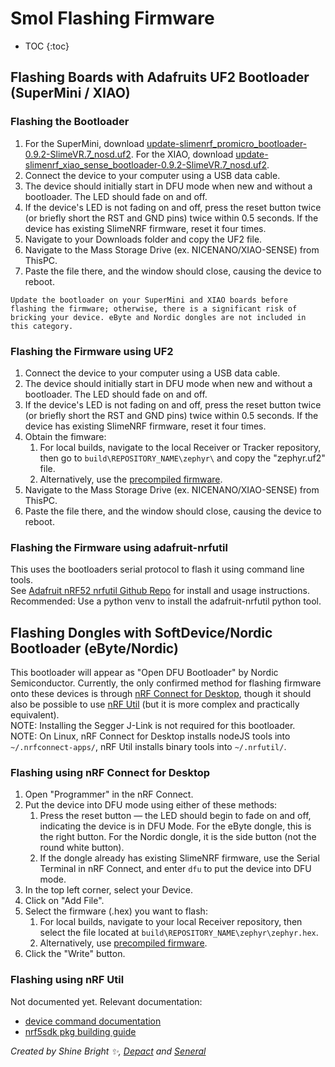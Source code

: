 # Smol Flashing Firmware

* TOC
{:toc}

## Flashing Boards with Adafruits UF2 Bootloader (SuperMini / XIAO)

### Flashing the Bootloader
1. For the SuperMini, download <a href="https://github.com/SlimeVR/Adafruit_nRF52_Bootloader/releases/download/0.9.2-SlimeVR.7/update-slimenrf_promicro_bootloader-0.9.2-SlimeVR.7_nosd.uf2" target="_blank">update-slimenrf_promicro_bootloader-0.9.2-SlimeVR.7_nosd.uf2</a>. For the XIAO, download <a href="https://github.com/SlimeVR/Adafruit_nRF52_Bootloader/releases/download/0.9.2-SlimeVR.7/update-slimenrf_xiao_sense_bootloader-0.9.2-SlimeVR.7_nosd.uf2" target="_blank">update-slimenrf_xiao_sense_bootloader-0.9.2-SlimeVR.7_nosd.uf2</a>.
1. Connect the device to your computer using a USB data cable.
1. The device should initially start in DFU mode when new and without a bootloader. The LED should fade on and off.
1. If the device's LED is not fading on and off, press the reset button twice (or briefly short the RST and GND pins) twice within 0.5 seconds. If the device has existing SlimeNRF firmware, reset it four times.
1. Navigate to your Downloads folder and copy the UF2 file.
1. Navigate to the Mass Storage Drive (ex. NICENANO/XIAO-SENSE) from ThisPC.
1. Paste the file there, and the window should close, causing the device to reboot.

```admonish important
Update the bootloader on your SuperMini and XIAO boards before flashing the firmware; otherwise, there is a significant risk of bricking your device. eByte and Nordic dongles are not included in this category.
```

### Flashing the Firmware using UF2
1. Connect the device to your computer using a USB data cable.
1. The device should initially start in DFU mode when new and without a bootloader. The LED should fade on and off.
1. If the device's LED is not fading on and off, press the reset button twice (or briefly short the RST and GND pins) twice within 0.5 seconds. If the device has existing SlimeNRF firmware, reset it four times.
1. Obtain the fimware:
   1. For local builds, navigate to the local Receiver or Tracker repository, then go to ```build\REPOSITORY_NAME\zephyr\``` and copy the "zephyr.uf2" file.
   1. Alternatively, use the [precompiled firmware](./smol-pre-compiled-firmware.md).
1. Navigate to the Mass Storage Drive (ex. NICENANO/XIAO-SENSE) from ThisPC.
1. Paste the file there, and the window should close, causing the device to reboot.

### Flashing the Firmware using adafruit-nrfutil
This uses the bootloaders serial protocol to flash it using command line tools. <br>
See <a href="https://github.com/adafruit/Adafruit_nRF52_nrfutil">Adafruit nRF52 nrfutil Github Repo</a> for install and usage instructions. <br>
Recommended: Use a python venv to install the adafruit-nrfutil python tool.

## Flashing Dongles with SoftDevice/Nordic Bootloader (eByte/Nordic)

This bootloader will appear as "Open DFU Bootloader" by Nordic Semiconductor. Currently, the only confirmed method for flashing firmware onto these devices is through <a href="https://www.nordicsemi.com/Products/Development-tools/nRF-Connect-for-Desktop">nRF Connect for Desktop</a>, though it should also be possible to use <a href="https://www.nordicsemi.com/Products/Development-tools/nRF-Util">nRF Util</a> (but it is more complex and practically equivalent). <br>
NOTE: Installing the Segger J-Link is not required for this bootloader. <br>
NOTE: On Linux, nRF Connect for Desktop installs nodeJS tools into `~/.nrfconnect-apps/`, nRF Util installs binary tools into `~/.nrfutil/`.

### Flashing using nRF Connect for Desktop
1. Open "Programmer" in the nRF Connect.
1. Put the device into DFU mode using either of these methods:
    1. Press the reset button — the LED should begin to fade on and off, indicating the device is in DFU Mode. For the eByte dongle, this is the right button. For the Nordic dongle, it is the side button (not the round white button).
    2. If the dongle already has existing SlimeNRF firmware, use the Serial Terminal in nRF Connect, and enter ```dfu``` to put the device into DFU mode.
2. In the top left corner, select your Device.
3. Click on "Add File".
4. Select the firmware (.hex) you want to flash:
    1. For local builds, navigate to your local Receiver repository, then select the file located at ```build\REPOSITORY_NAME\zephyr\zephyr.hex```.
    2. Alternatively, use [precompiled firmware](./smol-pre-compiled-firmware.md).
5. Click the "Write" button.

### Flashing using nRF Util
Not documented yet. Relevant documentation:
- <a href="https://docs.nordicsemi.com/bundle/nrfutil/page/nrfutil-device/guides/programming.html">device command documentation</a>
- <a href="https://docs.nordicsemi.com/bundle/nrfutil/page/guides-nrf5sdk/dfu_generating_packages.html">nrf5sdk pkg building guide</a>

*Created by Shine Bright ✨, [Depact](https://github.com/Depact) and [Seneral](https://github.com/Seneral)*
